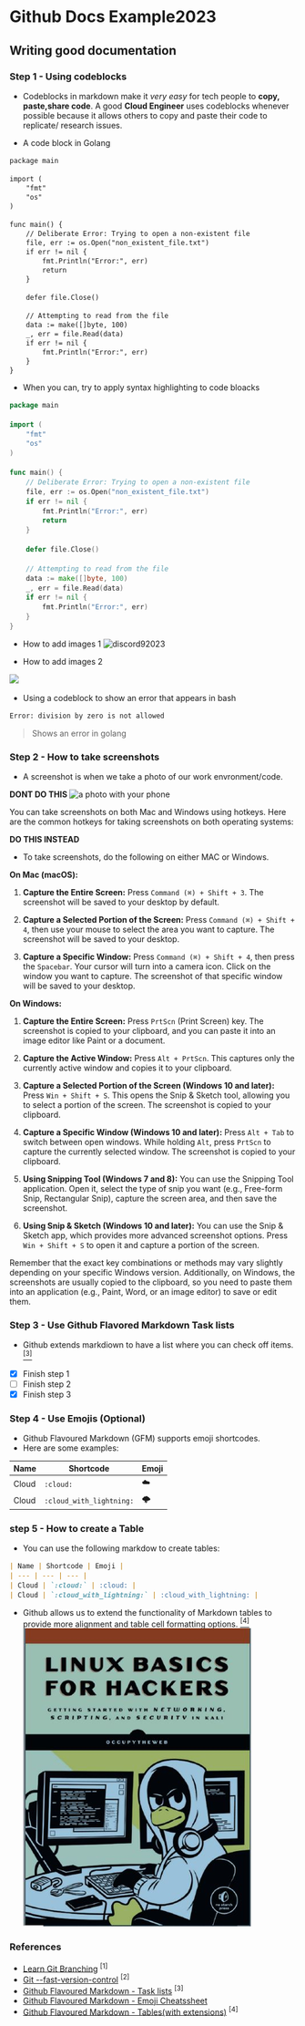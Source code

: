 # Github Docs Example2023

## Writing good documentation
### Step 1 - Using codeblocks

- Codeblocks in markdown make it *very easy* for tech people to **copy, paste,share code**. A good __Cloud Engineer__ uses codeblocks whenever possible because it allows others to copy and paste their code to replicate/ research issues.

- A code block in Golang
```
package main

import (
	"fmt"
	"os"
)

func main() {
	// Deliberate Error: Trying to open a non-existent file
	file, err := os.Open("non_existent_file.txt")
	if err != nil {
		fmt.Println("Error:", err)
		return
	}

	defer file.Close()

	// Attempting to read from the file
	data := make([]byte, 100)
	_, err = file.Read(data)
	if err != nil {
		fmt.Println("Error:", err)
	}
}
```

- When you can, try to apply syntax highlighting to code bloacks
```go
package main

import (
	"fmt"
	"os"
)

func main() {
	// Deliberate Error: Trying to open a non-existent file
	file, err := os.Open("non_existent_file.txt")
	if err != nil {
		fmt.Println("Error:", err)
		return
	}

	defer file.Close()

	// Attempting to read from the file
	data := make([]byte, 100)
	_, err = file.Read(data)
	if err != nil {
		fmt.Println("Error:", err)
	}
}
```

- How to add images 1
![discord92023](https://github.com/Msaghu/github-docs-example2023/assets/77676513/29673492-87bf-419d-b159-b7f7ba386d5c)

- How to add images 2
<img width="400px" src="https://github.com/Msaghu/github-docs-example2023/assets/77676513/29673492-87bf-419d-b159-b7f7ba386d5c" />

- Using a codeblock to show an error that appears in bash
```bash
Error: division by zero is not allowed
```
> Shows an error in golang

### Step 2 - How to take screenshots
- A screenshot is when we take a photo of our work envronment/code.

**DONT DO THIS**
![a photo with your phone](assets)

You can take screenshots on both Mac and Windows using hotkeys. Here are the common hotkeys for taking screenshots on both operating systems:

**DO THIS INSTEAD**
- To take screenshots, do the following on either MAC or Windows.
  
**On Mac (macOS):**

1. **Capture the Entire Screen:** Press `Command (⌘) + Shift + 3`. The screenshot will be saved to your desktop by default.

2. **Capture a Selected Portion of the Screen:** Press `Command (⌘) + Shift + 4`, then use your mouse to select the area you want to capture. The screenshot will be saved to your desktop.

3. **Capture a Specific Window:** Press `Command (⌘) + Shift + 4`, then press the `Spacebar`. Your cursor will turn into a camera icon. Click on the window you want to capture. The screenshot of that specific window will be saved to your desktop.

**On Windows:**

1. **Capture the Entire Screen:** Press `PrtScn` (Print Screen) key. The screenshot is copied to your clipboard, and you can paste it into an image editor like Paint or a document.

2. **Capture the Active Window:** Press `Alt + PrtScn`. This captures only the currently active window and copies it to your clipboard.

3. **Capture a Selected Portion of the Screen (Windows 10 and later):** Press `Win + Shift + S`. This opens the Snip & Sketch tool, allowing you to select a portion of the screen. The screenshot is copied to your clipboard.

4. **Capture a Specific Window (Windows 10 and later):** Press `Alt + Tab` to switch between open windows. While holding `Alt`, press `PrtScn` to capture the currently selected window. The screenshot is copied to your clipboard.

5. **Using Snipping Tool (Windows 7 and 8):** You can use the Snipping Tool application. Open it, select the type of snip you want (e.g., Free-form Snip, Rectangular Snip), capture the screen area, and then save the screenshot.

6. **Using Snip & Sketch (Windows 10 and later):** You can use the Snip & Sketch app, which provides more advanced screenshot options. Press `Win + Shift + S` to open it and capture a portion of the screen.

Remember that the exact key combinations or methods may vary slightly depending on your specific Windows version. Additionally, on Windows, the screenshots are usually copied to the clipboard, so you need to paste them into an application (e.g., Paint, Word, or an image editor) to save or edit them.

### Step 3 - Use Github Flavored Markdown Task lists

- Github extends markdiown to have a list where you can check off items. [<sup>[3]</sup>](#references)
- [x] Finish step 1
- [ ] Finish step 2
- [x] Finish step 3

### Step 4 - Use Emojis (Optional)

- Github Flavoured Markdown (GFM) supports emoji shortcodes.
- Here are some examples:

| Name | Shortcode | Emoji |
| --- | --- | --- |
| Cloud | `:cloud:` | :cloud: |
| Cloud | `:cloud_with_lightning:` | :cloud_with_lightning: |

### step 5 - How to create a Table
- You can use the following markdow to create tables:

```markdown
| Name | Shortcode | Emoji |
| --- | --- | --- |
| Cloud | `:cloud:` | :cloud: |
| Cloud | `:cloud_with_lightning:` | :cloud_with_lightning: |
```

- Github allows us to extend the functionality of Markdown tables to provide more alignment and table cell formatting options. [<sup>[4]</sup>](#references)
![Photo of Linux book](assets/Capture2.jpg)

### References
- [Learn Git Branching](https://learngitbranching.js.org/) <sup>[1]</sup>
- [Git --fast-version-control](https://git-scm.com/book/en/v2) <sup>[2]</sup>
- [Github Flavoured Markdown - Task lists](https://docs.github.com/en/get-started/writing-on-github/working-with-advanced-formatting/about-task-lists) <sup>[3]</sup>
- [Github Flavoured Markdown - Emoji Cheatssheet](https://github.com/ikatyang/emoji-cheat-sheet/blob/master/README.md)
- [Github Flavoured Markdown - Tables(with extensions)](https://github.github.com/gfm/#tables-extension) <sup>[4]</sup>
